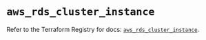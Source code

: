 # `aws_rds_cluster_instance`

Refer to the Terraform Registry for docs: [`aws_rds_cluster_instance`](https://registry.terraform.io/providers/hashicorp/aws/4.67.0/docs/resources/rds_cluster_instance).
